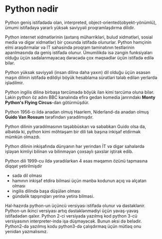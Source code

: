 # Python nədir

Python geniş istifadədə olan, interpreted, object-oriented(obyekt-yönümlü), ümumi istifadəyə yararlı yüksək səviyyəli proqramlaşdırma dilidir.&#x20;

Python internet xidmətlərinin (axtarış mühərrikləri, bulud xidmətləri, sosial media və digər xidmətlər) bir çoxunda istifadə olunurlar. Python həmçinin elmi araşdırmalar və İT sahəsində proqram təminatının testlərinin aparılmasında da geniş istifadə olunur. Ümumilikdə isə zəngin funksiyaları olduğu üçün sadalanmayacaq dərəcədə çox məqsədlər üçün istifadə edilə bilər.

Python yüksək səviyyəli (insan dilinə daha yaxın) dil olduğu üçün əsasən maşın dilinin istifadə edildiyi böyük hesablama sürətləri tələb edilən yerlərdə işlədilmir.&#x20;

Python ingilis dilinə birbaşa tərcümədə böyük ilan kimi tərcümə oluna bilər. Lakin python öz adını BBC kanalında efirə gedən komedia janrındakı **Monty Python's Flying Circus**-dan götürmüşdür.

Python 1956-cı ildə anadan olmuş Haarlem, Niderland-da anadan olmuş **Guido Van Rossum** tərəfindən yaradılmışdır.&#x20;

Python dilinin yaradılmasının təşəbbüskarı və səbəbkarı Guido olsa da, əlbətdə ki, python kimi möhtəşəm bir dili tək başına inkişaf etdirmək mümkün olmazdı.

Python dilinin inkişafında dünyanın hər yerindən İT və digər sahələrdə işləyən kimliyi bilinən və bilinməyən çoxsaylı şəxslər iştirak edib.

Python dili 1999-cu ildə yaradılarkən 4 əsas məqamın özünü tapmasına diqqət yetirilmişdir

* sadə dil olması
* hamının inkişaf etdirə bilməsi üçün mənbə kodunun açıq və əlçatan olması
* ingilis dilində başa düşülən olması
* gündəlik tapşırıqları yerinə yetirə bilməsi.



Hal-hazırda python-un üçüncü versiyası istifadə olunur və dəstəklənir. Python-un ikinci versiyası artıq dəstəklənmədiyi üçün yavaş-yavaş istifadədən qalxır. Python 2-ci versiyada yazılmış kod python 3-cü versiyasının interpreter-ində işə düşməyəcək. Bunun əksi də belədir. Python2-də yazılmış kodu python3-də çalışdırmaq üçün mütləq onu yenidən yazmalısınız.&#x20;
